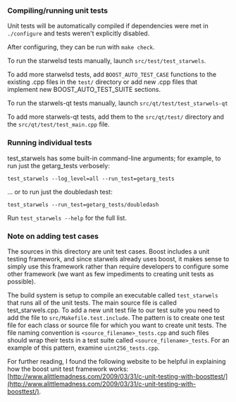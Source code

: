 ### Compiling/running unit tests

Unit tests will be automatically compiled if dependencies were met in `./configure`
and tests weren't explicitly disabled.

After configuring, they can be run with `make check`.

To run the starwelsd tests manually, launch `src/test/test_starwels`.

To add more starwelsd tests, add `BOOST_AUTO_TEST_CASE` functions to the existing
.cpp files in the `test/` directory or add new .cpp files that
implement new BOOST_AUTO_TEST_SUITE sections.

To run the starwels-qt tests manually, launch `src/qt/test/test_starwels-qt`

To add more starwels-qt tests, add them to the `src/qt/test/` directory and
the `src/qt/test/test_main.cpp` file.

### Running individual tests

test_starwels has some built-in command-line arguments; for
example, to run just the getarg_tests verbosely:

    test_starwels --log_level=all --run_test=getarg_tests

... or to run just the doubledash test:

    test_starwels --run_test=getarg_tests/doubledash

Run `test_starwels --help` for the full list.

### Note on adding test cases

The sources in this directory are unit test cases.  Boost includes a
unit testing framework, and since starwels already uses boost, it makes
sense to simply use this framework rather than require developers to
configure some other framework (we want as few impediments to creating
unit tests as possible).

The build system is setup to compile an executable called `test_starwels`
that runs all of the unit tests.  The main source file is called
test_starwels.cpp. To add a new unit test file to our test suite you need 
to add the file to `src/Makefile.test.include`. The pattern is to create 
one test file for each class or source file for which you want to create 
unit tests.  The file naming convention is `<source_filename>_tests.cpp` 
and such files should wrap their tests in a test suite 
called `<source_filename>_tests`. For an example of this pattern, 
examine `uint256_tests.cpp`.

For further reading, I found the following website to be helpful in
explaining how the boost unit test framework works:
[http://www.alittlemadness.com/2009/03/31/c-unit-testing-with-boosttest/](http://www.alittlemadness.com/2009/03/31/c-unit-testing-with-boosttest/).
